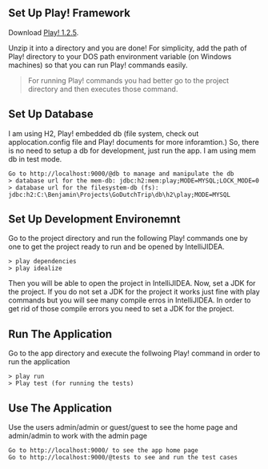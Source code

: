 Set Up Play! Framework
----------------------
   Download [Play! 1.2.5](http://download.playframework.org/releases/play-1.2.5.zip).

   Unzip it into a directory and you are done! For simplicity, add the path of Play! directory to your DOS 
   path environment variable (on Windows machines) so that you can run Play! commands easily.

> For running Play! commands you had better go to the project directory and then executes those command.

Set Up Database
---------------
   I am using H2, Play! embedded db (file system, check out applocation.config file and Play! documents 
   for more inforamtion.) So, there is no need to setup a db for development, just run the app. I am using
   mem db in test mode.
   
    Go to http://localhost:9000/@db to manage and manipulate the db
    > database url for the mem-db: jdbc:h2:mem:play;MODE=MYSQL;LOCK_MODE=0
    > database url for the filesystem-db (fs): jdbc:h2:C:\Benjamin\Projects\GoDutchTrip\db\h2\play;MODE=MYSQL

Set Up Development Environemnt
------------------------------

   Go to the project directory and run the following Play! commands one by one to get the project ready 
   to run and be opened by IntelliJIDEA.

    > play dependencies
    > play idealize

   Then you will be able to open the project in IntelliJIDEA.
   Now, set a JDK for the project. If you do not set a JDK for the project it works just fine with play 
   commands but you will see many compile erros in IntelliJIDEA. In order to get rid of those compile 
   errors you need to set a JDK for the project.


Run The Application
-------------------

   Go to the app directory and execute the follwoing Play! command in order to run the application 

    > play run
    > Play test (for running the tests)


Use The Application
-------------------
   Use the users admin/admin or guest/guest to see the home page and admin/admin to work with the admin page

    Go to http://localhost:9000/ to see the app home page
    Go to http://localhost:9000/@tests to see and run the test cases
